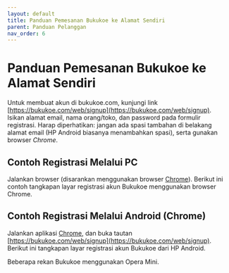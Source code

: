 ```yaml
---
layout: default
title: Panduan Pemesanan Bukukoe ke Alamat Sendiri
parent: Panduan Pelanggan 
nav_order: 6
---
```

# Panduan Pemesanan Bukukoe ke Alamat Sendiri

Untuk membuat akun di bukukoe.com, kunjungi link [https://bukukoe.com/web/signup](https://bukukoe.com/web/signup). Isikan alamat email, nama orang/toko, dan password pada formulir registrasi. Harap diperhatikan: jangan ada spasi tambahan di belakang alamat email (HP Android biasanya menambahkan spasi), serta gunakan browser *Chrome*.

## Contoh Registrasi Melalui PC

Jalankan browser (disarankan menggunakan browser [Chrome](https://www.google.com/chrome/)). Berikut ini contoh tangkapan layar registrasi akun Bukukoe menggunakan browser Chrome.



## Contoh Registrasi Melalui Android (Chrome)

Jalankan aplikasi [Chrome](https://play.google.com/store/apps/details?id=com.android.chrome&hl=en), dan buka tautan [https://bukukoe.com/web/signup](https://bukukoe.com/web/signup). Berikut ini tangkapan layar registrasi akun Bukukoe dari HP Android.

Beberapa rekan Bukukoe menggunakan Opera Mini.
